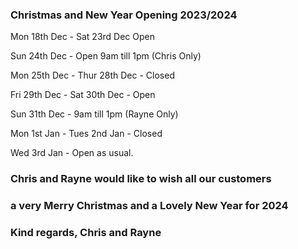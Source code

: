 ### Christmas and New Year Opening 2023/2024

Mon 18th Dec - Sat 23rd Dec  Open

Sun 24th Dec - Open 9am till 1pm (Chris Only)

Mon 25th Dec - Thur 28th Dec - Closed

Fri 29th Dec - Sat 30th Dec - Open

Sun 31th Dec - 9am till 1pm (Rayne Only)

Mon 1st Jan - Tues 2nd Jan - Closed

Wed 3rd Jan - Open as usual.

### Chris and Rayne would like to wish all our customers 

### a very Merry Christmas and a Lovely New Year for 2024

### Kind regards, Chris and Rayne
